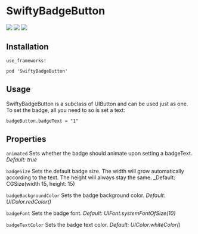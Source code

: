 # SwiftyBadgeButton
<a href="https://github.com/raphaelcruzeiro/SwiftyBadgeButton/blob/master/LICENSE"><img src="https://img.shields.io/badge/license-MIT-green.svg?style=flat"/></a>
<a href="https://travis-ci.org/raphaelcruzeiro/SwiftyBadgeButton?branch=master"><img src="https://travis-ci.org/raphaelcruzeiro/SwiftyBadgeButton.svg?branch=master" /></a>
<a href="https://cocoapods.org/?q=SwiftyBadgeButton"><img src="https://cocoapod-badges.herokuapp.com/v/SwiftyBadgeButton/badge.png"/></a>

## Installation

```
use_frameworks!

pod 'SwiftyBadgeButton'
```

## Usage

SwiftyBadgeButton is a subclass of UIButton and can be used just as one. To set the badge, all you need to so is set a text:

```
badgeButton.badgeText = "1"
```

## Properties

`animated` Sets whether the badge should animate upon setting a badgeText. _Default: true_

`badgeSize` Sets the default badge size. The width will grow automatically according to the text. The height will always stay the same. _Default: CGSize(width 15, height: 15)

`badgeBackgroundColor` Sets the badge background color. _Default: UIColor.redColor()_

`badgeFont` Sets the badge font. _Default: UIFont.systemFontOfSize(10)_

`badgeTextColor` Sets the badge text color. _Default: UIColor.whiteColor()_


